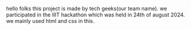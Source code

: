hello folks this project is made by tech geeks(our team name). we participated in the IIIT hackathon which was held in 24th of august 2024. 
we mainly used html and css in this.
